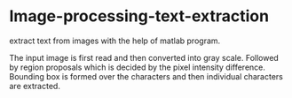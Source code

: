 # Image-processing-text-extraction
extract text from images with the help of matlab program.

The input image is first read and then converted into gray scale. Followed by region proposals which is decided by the pixel intensity difference. Bounding box is formed over the characters and then individual characters are extracted.

